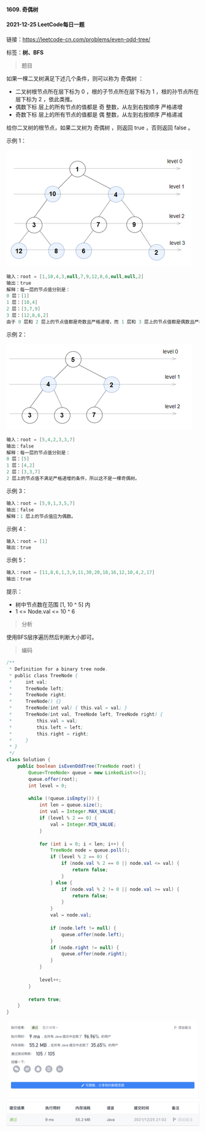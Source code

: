 #### 1609. 奇偶树

#### 2021-12-25 LeetCode每日一题

链接：https://leetcode-cn.com/problems/even-odd-tree/

标签：**树、BFS**

> 题目

如果一棵二叉树满足下述几个条件，则可以称为 奇偶树 ：

- 二叉树根节点所在层下标为 0 ，根的子节点所在层下标为 1 ，根的孙节点所在层下标为 2 ，依此类推。
- 偶数下标 层上的所有节点的值都是 奇 整数，从左到右按顺序 严格递增
- 奇数下标 层上的所有节点的值都是 偶 整数，从左到右按顺序 严格递减

 给你二叉树的根节点，如果二叉树为 奇偶树 ，则返回 true ，否则返回 false 。

示例 1：

![img](1609.奇偶树.assets/sample_1_1966.png)

```java
输入：root = [1,10,4,3,null,7,9,12,8,6,null,null,2]
输出：true
解释：每一层的节点值分别是：
0 层：[1]
1 层：[10,4]
2 层：[3,7,9]
3 层：[12,8,6,2]
由于 0 层和 2 层上的节点值都是奇数且严格递增，而 1 层和 3 层上的节点值都是偶数且严格递减，因此这是一棵奇偶树。
```

示例 2：

![img](1609.奇偶树.assets/sample_2_1966.png)

```java
输入：root = [5,4,2,3,3,7]
输出：false
解释：每一层的节点值分别是：
0 层：[5]
1 层：[4,2]
2 层：[3,3,7]
2 层上的节点值不满足严格递增的条件，所以这不是一棵奇偶树。
```

示例 3：

```java
输入：root = [5,9,1,3,5,7]
输出：false
解释：1 层上的节点值应为偶数。
```

示例 4：

```java
输入：root = [1]
输出：true
```

示例 5：

```java
输入：root = [11,8,6,1,3,9,11,30,20,18,16,12,10,4,2,17]
输出：true
```


提示：

- 树中节点数在范围 [1, 10 ^ 5] 内
- 1 <= Node.val <= 10 ^ 6

> 分析

使用BFS层序遍历然后判断大小即可。

> 编码

```java
/**
 * Definition for a binary tree node.
 * public class TreeNode {
 *     int val;
 *     TreeNode left;
 *     TreeNode right;
 *     TreeNode() {}
 *     TreeNode(int val) { this.val = val; }
 *     TreeNode(int val, TreeNode left, TreeNode right) {
 *         this.val = val;
 *         this.left = left;
 *         this.right = right;
 *     }
 * }
 */
class Solution {
    public boolean isEvenOddTree(TreeNode root) {
        Queue<TreeNode> queue = new LinkedList<>();
        queue.offer(root);
        int level = 0;

        while (!queue.isEmpty()) {
            int len = queue.size();
            int val = Integer.MAX_VALUE;
            if (level % 2 == 0) {
                val = Integer.MIN_VALUE;
            }

            for (int i = 0; i < len; i++) {
                TreeNode node = queue.poll();
                if (level % 2 == 0) {
                    if (node.val % 2 == 0 || node.val <= val) {
                        return false;
                    }
                } else {
                    if (node.val % 2 != 0 || node.val >= val) {
                        return false;
                    }
                }
                val = node.val;

                if (node.left != null) {
                    queue.offer(node.left);
                }
                if (node.right != null) {
                    queue.offer(node.right);
                }
            }

            level++;
        }

        return true;
    }
}
```

![image-20211225210449286](1609.奇偶树.assets/image-20211225210449286-0437491.png)